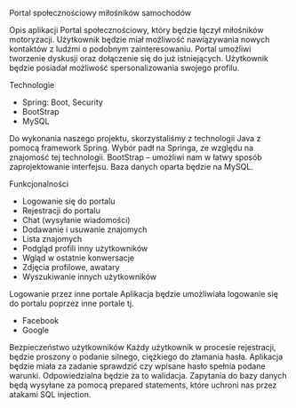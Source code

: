 Portal społecznościowy miłośników samochodów

Opis aplikacji
Portal społecznościowy, który będzie łączył miłośników motoryzacji.
Użytkownik będzie miał możliwość nawiązywania nowych kontaktów z ludźmi o podobnym zainteresowaniu.  Portal umożliwi tworzenie dyskusji oraz dołączenie się do już istniejących. Użytkownik będzie posiadał możliwość spersonalizowania swojego profilu.

Technologie
- Spring: Boot, Security
- BootStrap
- MySQL

Do wykonania naszego projektu, skorzystaliśmy z technologii Java z pomocą framework Spring. Wybór padł na Springa, ze względu na znajomość tej technologii. BootStrap – umożliwi nam w łatwy sposób zaprojektowanie interfejsu. Baza danych oparta będzie na MySQL.

Funkcjonalności
- Logowanie się do portalu
- Rejestracji do portalu
- Chat (wysyłanie wiadomości)
- Dodawanie i usuwanie znajomych
- Lista znajomych
- Podgląd profili inny użytkowników
- Wgląd w ostatnie konwersacje
- Zdjęcia profilowe, awatary
- Wyszukiwanie innych użytkowników

Logowanie przez inne portale
Aplikacja będzie umożliwiała logowanie się do portalu poprzez inne portale tj.
- Facebook
- Google

Bezpieczeństwo użytkowników
Każdy użytkownik w procesie rejestracji, będzie proszony o podanie silnego, ciężkiego do złamania hasła. Aplikacja będzie miała za zadanie sprawdzić czy wpisane hasło spełnia podane warunki. Odpowiedzialna będzie za to walidacja.
Zapytania do bazy danych będą wysyłane za pomocą prepared statements, które uchroni  nas przez atakami SQL injection. 





